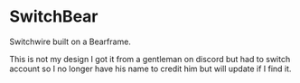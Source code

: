 # SwitchBear
Switchwire built on a Bearframe.

This is not my design I got it from a gentleman on discord but had to switch account so I no longer have his name to credit him but will update if I find it.

